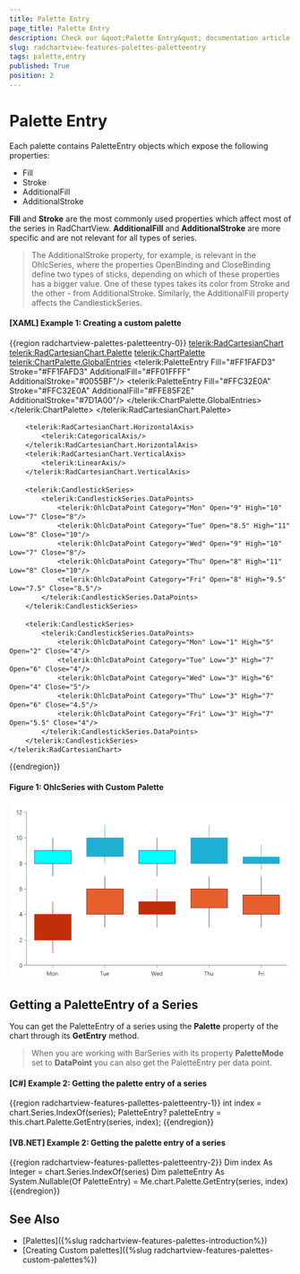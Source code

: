 ```yaml
---
title: Palette Entry
page_title: Palette Entry
description: Check our &quot;Palette Entry&quot; documentation article for the RadChartView WPF control.
slug: radchartview-features-palettes-paletteentry
tags: palette,entry
published: True
position: 2
---
```


# Palette Entry

Each palette contains PaletteEntry objects which expose the following properties:        

* Fill
* Stroke
* AdditionalFill
* AdditionalStroke

__Fill__ and __Stroke__ are the most commonly used properties which affect most of the series in RadChartView. __AdditionalFill__ and __AdditionalStroke__ are more specific and are not relevant for all types of series. 

> The AdditionalStroke property, for example, is relevant in the OhlcSeries, where the properties OpenBinding and CloseBinding define two types of sticks, depending on which of these properties has a bigger value. One of these types takes its color from Stroke and the other - from AdditionalStroke. Similarly, the AdditionalFill property affects the CandlestickSeries.     

#### __[XAML] Example 1: Creating a custom palette__
{{region radchartview-palettes-paletteentry-0}}
	<telerik:RadCartesianChart>
	    <telerik:RadCartesianChart.Palette>
	        <telerik:ChartPalette>
	            <telerik:ChartPalette.GlobalEntries>
	                <telerik:PaletteEntry Fill="#FF1FAFD3" Stroke="#FF1FAFD3" AdditionalFill="#FF01FFFF" AdditionalStroke="#0055BF"/>
	                <telerik:PaletteEntry Fill="#FFC32E0A" Stroke="#FFC32E0A" AdditionalFill="#FFE85F2E" AdditionalStroke="#7D1A00"/>
	            </telerik:ChartPalette.GlobalEntries>
	        </telerik:ChartPalette>
	    </telerik:RadCartesianChart.Palette>
	
	    <telerik:RadCartesianChart.HorizontalAxis>
	        <telerik:CategoricalAxis/>
	    </telerik:RadCartesianChart.HorizontalAxis>
	    <telerik:RadCartesianChart.VerticalAxis>
	        <telerik:LinearAxis/>
	    </telerik:RadCartesianChart.VerticalAxis>
	
	    <telerik:CandlestickSeries>
	        <telerik:CandlestickSeries.DataPoints>
	            <telerik:OhlcDataPoint Category="Mon" Open="9" High="10" Low="7" Close="8"/>
	            <telerik:OhlcDataPoint Category="Tue" Open="8.5" High="11" Low="8" Close="10"/>
	            <telerik:OhlcDataPoint Category="Wed" Open="9" High="10" Low="7" Close="8"/>
	            <telerik:OhlcDataPoint Category="Thu" Open="8" High="11" Low="8" Close="10"/>
	            <telerik:OhlcDataPoint Category="Fri" Open="8" High="9.5" Low="7.5" Close="8.5"/>
	        </telerik:CandlestickSeries.DataPoints>
	    </telerik:CandlestickSeries>
	
	    <telerik:CandlestickSeries>
	        <telerik:CandlestickSeries.DataPoints>
	            <telerik:OhlcDataPoint Category="Mon" Low="1" High="5" Open="2" Close="4"/>
	            <telerik:OhlcDataPoint Category="Tue" Low="3" High="7" Open="6" Close="4"/>
	            <telerik:OhlcDataPoint Category="Wed" Low="3" High="6" Open="4" Close="5"/>
	            <telerik:OhlcDataPoint Category="Thu" Low="3" High="7" Open="6" Close="4.5"/>
	            <telerik:OhlcDataPoint Category="Fri" Low="3" High="7" Open="5.5" Close="4"/>
	        </telerik:CandlestickSeries.DataPoints>
	    </telerik:CandlestickSeries>	
	</telerik:RadCartesianChart>
{{endregion}}

#### __Figure 1: OhlcSeries with Custom Palette__
![OhlcSeries with Custom Palette](images/RadChartView-palettes-paletteentry-0.png)

## Getting a PaletteEntry of a Series

 You can get the PaletteEntry of a series using the **Palette** property of the chart through its **GetEntry** method. 

 > When you are working with BarSeries with its property **PaletteMode** set to **DataPoint** you can also get the PaletteEntry per data point.

#### __[C#] Example 2: Getting the palette entry of a series__
{{region radchartview-features-pallettes-paletteentry-1}}
	int index = chart.Series.IndexOf(series);
	PaletteEntry? paletteEntry = this.chart.Palette.GetEntry(series, index);
{{endregion}}

#### __[VB.NET] Example 2: Getting the palette entry of a series__
{{region radchartview-features-pallettes-paletteentry-2}}
	Dim index As Integer = chart.Series.IndexOf(series)
	Dim paletteEntry As System.Nullable(Of PaletteEntry) = Me.chart.Palette.GetEntry(series, index)
{{endregion}}

## See Also
* [Palettes]({%slug radchartview-features-palettes-introduction%})
* [Creating Custom palettes]({%slug radchartview-features-palettes-custom-palettes%})